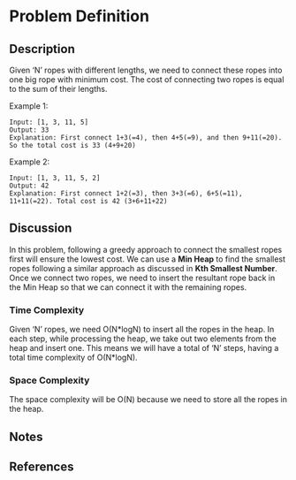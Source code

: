 # Problem Definition

## Description

Given ‘N’ ropes with different lengths, we need to connect these ropes into one big rope with minimum cost. The cost of connecting two ropes is equal to the sum of their lengths.

Example 1:

```plaintext
Input: [1, 3, 11, 5]
Output: 33
Explanation: First connect 1+3(=4), then 4+5(=9), and then 9+11(=20). So the total cost is 33 (4+9+20)
```

Example 2:

```plaintext
Input: [1, 3, 11, 5, 2]
Output: 42
Explanation: First connect 1+2(=3), then 3+3(=6), 6+5(=11), 11+11(=22). Total cost is 42 (3+6+11+22)
```

## Discussion

In this problem, following a greedy approach to connect the smallest ropes first will ensure the lowest cost. We can use a **Min Heap** to find the smallest ropes following a similar approach as discussed in **Kth Smallest Number**. Once we connect two ropes, we need to insert the resultant rope back in the Min Heap so that we can connect it with the remaining ropes.

### Time Complexity

Given ‘N’ ropes, we need O(N\*logN) to insert all the ropes in the heap. In each step, while processing the heap, we take out two elements from the heap and insert one. This means we will have a total of ‘N’ steps, having a total time complexity of O(N\*logN).

### Space Complexity

The space complexity will be O(N) because we need to store all the ropes in the heap.

## Notes

## References
